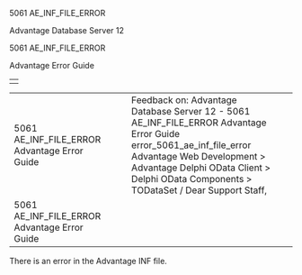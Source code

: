 5061 AE\_INF\_FILE\_ERROR




Advantage Database Server 12  

5061 AE\_INF\_FILE\_ERROR

Advantage Error Guide

|  |
| --- |
|  |

|  |  |  |  |  |
| --- | --- | --- | --- | --- |
| 5061 AE\_INF\_FILE\_ERROR  Advantage Error Guide |  |  | Feedback on: Advantage Database Server 12 - 5061 AE\_INF\_FILE\_ERROR Advantage Error Guide error\_5061\_ae\_inf\_file\_error Advantage Web Development > Advantage Delphi OData Client > Delphi OData Components > TODataSet / Dear Support Staff, |  |
| 5061 AE\_INF\_FILE\_ERROR  Advantage Error Guide |  |  |  |  |

There is an error in the Advantage INF file.